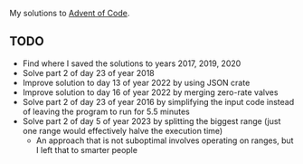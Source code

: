 My solutions to [Advent of Code](https://adventofcode.com/).

## TODO

- Find where I saved the solutions to years 2017, 2019, 2020
- Solve part 2 of day 23 of year 2018
- Improve solution to day 13 of year 2022 by using JSON crate
- Improve solution to day 16 of year 2022 by merging zero-rate valves
- Solve part 2 of day 23 of year 2016 by simplifying the input code instead of leaving the program to run for 5.5 minutes
- Solve part 2 of day 5 of year 2023 by splitting the biggest range (just one range would effectively halve the execution time)
  - An approach that is not suboptimal involves operating on ranges, but I left that to smarter people
